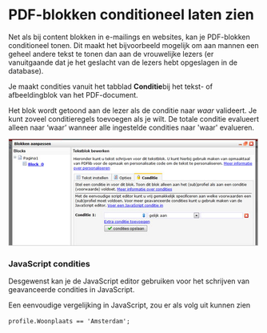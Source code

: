 # PDF-blokken conditioneel laten zien

Net als bij content blokken in e-mailings en websites, kan je
PDF-blokken conditioneel tonen. Dit maakt het bijvoorbeeld mogelijk om
aan mannen een geheel andere tekst te tonen dan aan de vrouwelijke
lezers (er vanuitgaande dat je het geslacht van de lezers hebt
opgeslagen in de database).

Je maakt condities vanuit het tabblad **Conditie**bij het tekst- of
afbeeldingblok van het PDF-document.

Het blok wordt getoond aan de lezer als de conditie naar *waar*
valideert. Je kunt zoveel conditieregels toevoegen als je wilt. De
totale conditie evalueert alleen naar ‘waar’ wanneer alle ingestelde
condities naar 'waar' evalueren.

![](../images/PDFcondities.jpg)

### JavaScript condities

Desgewenst kan je de JavaScript editor gebruiken voor het schrijven van
geavanceerde condities in JavaScript.

Een eenvoudige vergelijking in JavaScript, zou er als volg uit kunnen
zien

`profile.Woonplaats == 'Amsterdam';`
